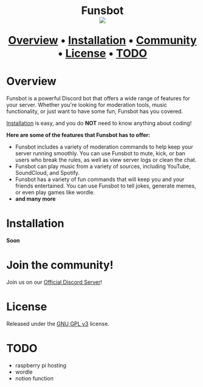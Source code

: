 <h1 align="center">
  Funsbot <br>
  <img src="https://i.postimg.cc/NMzRy1LY/Funsbot.png"   
</h1>

<p align="center">
  <a href="#overview">Overview</a>
  •
  <a href="#installation">Installation</a>
  •
  <a href="#join-the-community">Community</a>
  •
  <a href="#license">License</a>
  •
  <a href="#todo">TODO</a>
</p>

# Overview

Funsbot is a powerful Discord bot that offers a wide range of features for your server. Whether you're looking for moderation tools, music functionality, or just want to have some fun, Funsbot has you covered.

[Installation](#installation) is easy, and you do **NOT** need to know anything about coding!

**Here are some of the features that Funsbot has to offer:**

- Funsbot includes a variety of moderation commands to help keep your server running smoothly. You can use Funsbot to mute, kick, or ban users who break the rules, as well as view server logs or clean the chat.
- Funsbot can play music from a variety of sources, including YouTube, SoundCloud, and Spotify.
- Funsbot has a variety of fun commands that will keep you and your friends entertained. You can use Funsbot to tell jokes, generate memes, or even play games like wordle.
- **and many more**

# Installation

**Soon**

# Join the community!

Join us on our [Official Discord Server](https://discord.gg/37Z3gS3jj5)!

# License

Released under the [GNU GPL v3](https://www.gnu.org/licenses/gpl-3.0.en.html) license.

# TODO

- raspberry pi hosting
- wordle
- notion function
